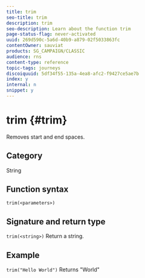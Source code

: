 ```yaml
---
title: trim
seo-title: trim
description: trim
seo-description: Learn about the function trim
page-status-flag: never-activated
uuid: 269d590c-5a6d-40b9-a879-02f5033863fc
contentOwner: sauviat
products: SG_CAMPAIGN/CLASSIC
audience: rns
content-type: reference
topic-tags: journeys
discoiquuid: 5df34f55-135a-4ea8-afc2-f9427ce5ae7b
index: y
internal: n
snippet: y
---
```


# trim {#trim}

Removes start and end spaces.

## Category

String

## Function syntax

`trim(<parameters>)`

## Signature and return type

`trim(<string>)`
Return a string.

## Example

`trim("Hello World")`
Returns "World"
